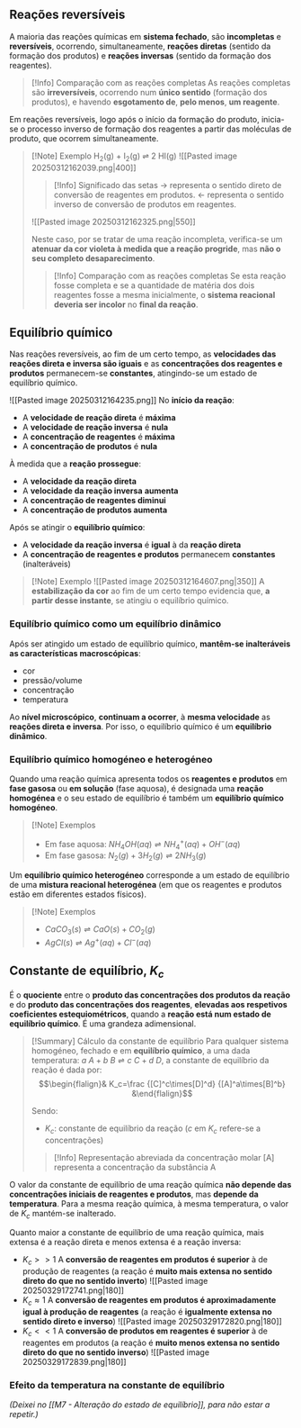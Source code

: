 ## Reações reversíveis
A maioria das reações químicas em **sistema fechado**, são **incompletas** e **reversíveis**, ocorrendo, simultaneamente, **reações diretas** (sentido da formação dos produtos) e **reações inversas** (sentido da formação dos reagentes).
>[!Info] Comparação com as reações completas
>As reações completas são **irreversíveis**, ocorrendo num **único sentido** (formação dos produtos), e havendo **esgotamento de**, **pelo menos**, **um reagente**.

Em reações reversíveis, logo após o início da formação do produto, inicia-se o processo inverso de formação dos reagentes a partir das moléculas de produto, que ocorrem simultaneamente.

> [!Note] Exemplo
> H$_2$(g) + I$_2$(g) $\rightleftharpoons$ 2 HI(g)
> ![[Pasted image 20250312162039.png|400]]
> >[!Info] Significado das setas
> >$\longrightarrow$ representa o sentido direto de conversão de reagentes em produtos.
> >$\longleftarrow$ representa o sentido inverso de conversão de produtos em reagentes.
> 
> ![[Pasted image 20250312162325.png|550]]
>
> Neste caso, por se tratar de uma reação incompleta, verifica-se um **atenuar da cor violeta à medida que a reação progride**, mas **não o seu completo desaparecimento**.
> >[!Info] Comparação com as reações completas
>Se esta reação fosse completa e se a quantidade de matéria dos dois reagentes fosse a mesma inicialmente, o **sistema reacional deveria ser incolor** no **final da reação**.
## Equilíbrio químico
Nas reações reversíveis, ao fim de um certo tempo, as **velocidades das reações direta e inversa são iguais** e as **concentrações dos reagentes e produtos** permanecem-se **constantes**, atingindo-se um estado de equilíbrio químico.

![[Pasted image 20250312164235.png]]
No **início da reação**:
- A **velocidade de reação direta** é **máxima**
- A **velocidade de reação inversa** é **nula**
- A **concentração de reagentes** é **máxima**
- A **concentração de produtos** é **nula**
 
À medida que a **reação prossegue**:
- A **velocidade da reação direta**
- A **velocidade da reação inversa** **aumenta**
- A **concentração de reagentes diminui**
- A **concentração de produtos aumenta**

Após se atingir o **equilíbrio químico**:
- A **velocidade da reação inversa** é **igual** à da **reação direta**
- A **concentração de reagentes e produtos** permanecem **constantes** (inalteráveis)

> [!Note] Exemplo
> ![[Pasted image 20250312164607.png|350]]
> A **estabilização da cor** ao fim de um certo tempo evidencia que, **a partir desse instante**, se atingiu o equilíbrio químico.
### Equilíbrio químico como um equilíbrio dinâmico
Após ser atingido um estado de equilíbrio químico, **mantêm-se inalteráveis as características macroscópicas**:
- cor 
- pressão/volume
- concentração
- temperatura

Ao **nível microscópico**, **continuam a ocorrer**, à **mesma velocidade** as **reações direta e inversa**.
Por isso, o equilíbrio químico é um **equilíbrio dinâmico**.
### Equilíbrio químico homogéneo e heterogéneo
Quando uma reação química apresenta todos os **reagentes e produtos** em **fase gasosa** ou **em solução** (fase aquosa), é designada uma **reação homogénea** e o seu estado de equilíbrio é também um **equilíbrio químico homogéneo**.
>[!Note] Exemplos
>- Em fase aquosa: $NH_4OH(aq) \rightleftharpoons NH^+_4(aq)+OH^-(aq)$
>- Em fase gasosa: $N_2(g)+3H_2(g) \rightleftharpoons 2NH_3(g)$

Um **equilíbrio químico heterogéneo** corresponde a um estado de equilíbrio de uma **mistura reacional heterogénea** (em que os reagentes e produtos estão em diferentes estados físicos).
>[!Note] Exemplos
>- $CaCO_3(s) \rightleftharpoons CaO(s)+CO_2(g)$
>- $AgCl(s) \rightleftharpoons Ag^+(aq)+Cl^-(aq)$
## Constante de equilíbrio, $K_c$
É o **quociente** entre o **produto das concentrações dos produtos da reação** e do **produto das concentrações dos reagentes**, **elevadas aos respetivos coeficientes estequiométricos**, quando a **reação está num estado de equilíbrio químico**.
É uma grandeza adimensional.
>[!Summary] Cálculo da constante de equilíbrio
>Para qualquer sistema homogéneo, fechado e em **equilíbrio químico**, a uma dada temperatura: $a\ A+b\ B \rightleftharpoons c\ C+ d\ D$, a constante de equilíbrio da reação é dada por:
>$$\begin{flalign}& K_c=\frac {[C]^c\times[D]^d} {[A]^a\times[B]^b} &\end{flalign}$$
>
>Sendo:
>- $K_c$: constante de equilíbrio da reação ($c$ em $K_c$ refere-se a concentrações)
>
>>[!Info] Representação abreviada da concentração molar
>[A] representa a concentração da substância A

O valor da constante de equilíbrio de uma reação química **não depende das concentrações iniciais de reagentes e produtos**, mas **depende da temperatura**.
Para a mesma reação química, à mesma temperatura, o valor de $K_c$ mantém-se inalterado.

Quanto maior a constante de equilíbrio de uma reação química, mais extensa é a reação direta e menos extensa é a reação inversa:
- $K_c>>1$
  A **conversão de reagentes em produtos é superior** à de produção de reagentes
  (a reação é **muito mais extensa no sentido direto do que no sentido inverto**)
  ![[Pasted image 20250329172741.png|180]]
- $K_c \approx 1$
  A **conversão de reagentes em produtos é aproximadamente igual à produção de reagentes**
  (a reação é **igualmente extensa no sentido direto e inverso**)
  ![[Pasted image 20250329172820.png|180]]
- $K_c<<1$
  A **conversão de produtos em reagentes é superior** à de reagentes em produtos
  (a reação é **muito menos extensa no sentido direto do que no sentido inverso**)
  ![[Pasted image 20250329172839.png|180]]

### Efeito da temperatura na constante de equilíbrio
*(Deixei no [[M7 - Alteração do estado de equilíbrio]], para não estar a repetir.)*
